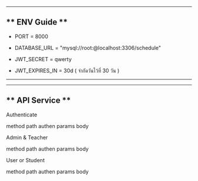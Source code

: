 
----------------------------------------------------------------
## ** ENV Guide **

- PORT = 8000

- DATABASE_URL = "mysql://root:<MyPassword>@localhost:3306/schedule"

- JWT_SECRET = qwerty

- JWT_EXPIRES_IN = 30d ( จำกัดวันไว้ที่ 30 วัน )

----------------------------------------------------------------

----------------------------------------------------------------
## ** API Service **

Authenticate

method          path            authen           params            body

Admin & Teacher

method          path            authen           params            body

User or Student

method          path            authen           params            body

